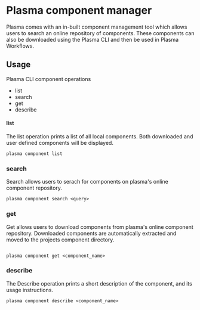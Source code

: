 # Plasma component manager

Plasma comes with an in-built component management tool which allows users to
search an online repository of components. These components can also be downloaded 
using the Plasma CLI and then be used in Plasma Workflows.

## Usage

Plasma CLI component operations

- list
- search
- get
- describe


#### list
The list operation prints a list of all local components. Both downloaded
and user defined components will be displayed.

```
plasma component list
```

### search
Search allows users to serach for components on plasma's online component
repository.

```
plasma component search <query>
```

### get 
Get allows users to download components from plasma's online component
repository. Downloaded components are automatically extracted and moved to
the projects component directory.

```

plasma component get <component_name>
```
### describe
The Describe operation prints a short description of the component, and its
usage instructions.

```
plasma component describe <component_name>
```

